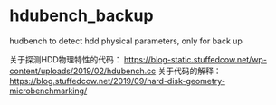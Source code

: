 # hdubench_backup
hudbench to detect hdd physical parameters, only for back up

关于探测HDD物理特性的代码： https://blog-static.stuffedcow.net/wp-content/uploads/2019/02/hdubench.cc 
关于代码的解释： https://blog.stuffedcow.net/2019/09/hard-disk-geometry-microbenchmarking/
